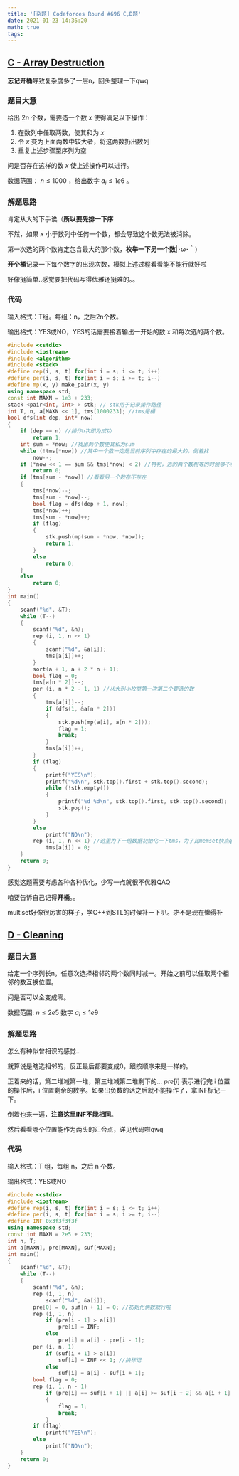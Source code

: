 ```yaml
---
title: '[杂题] Codeforces Round #696 C,D题'
date: 2021-01-23 14:36:20
math: true
tags:
---
```


##  [C - Array Destruction](https://codeforces.com/contest/1474/problem/C)

**忘记开桶**导致复杂度多了一层n，回头整理一下qwq

### 题目大意

给出 $2n$ 个数，需要造一个数 $x$ 使得满足以下操作：

1. 在数列中任取两数，使其和为 $x$
2. 令 $x$ 变为上面两数中较大者，将这两数扔出数列
3. 重复上述步骤至序列为空

问是否存在这样的数 $x$ 使上述操作可以进行。

数据范围： $n \leq 1000$ ，给出数字 $a_i \leq 1e6$  。

### 解题思路

肯定从大的下手诶（**所以要先排一下序**

不然，如果 $x$ 小于数列中任何一个数，都会导致这个数无法被消除。

第一次选的两个数肯定包含最大的那个数，**枚举一下另一个数**|･ω･｀)

**开个桶**记录一下每个数字的出现次数，模拟上述过程看看能不能行就好啦

好像挺简单..感觉要把代码写得优雅还挺难的。。

### 代码

输入格式：T组。每组：n，之后2n个数。

输出格式：YES或NO，YES的话需要接着输出一开始的数 x 和每次选的两个数。

```cpp
#include <cstdio>
#include <iostream>
#include <algorithm>
#include <stack>
#define rep(i, s, t) for(int i = s; i <= t; i++)
#define per(i, s, t) for(int i = s; i >= t; i--)
#define mp(x, y) make_pair(x, y)
using namespace std;
const int MAXN = 1e3 + 233;
stack <pair<int, int> > stk; // stk用于记录操作路径
int T, n, a[MAXN << 1], tms[1000233]; //tms是桶
bool dfs(int dep, int* now)
{
    if (dep == n) //操作n次即为成功
        return 1;
    int sum = *now; //找出两个数使其和为sum
    while (!tms[*now]) //其中一个数一定是当前序列中存在的最大的，倒着找
        now--;
    if (*now << 1 == sum && tms[*now] < 2) //特判，选的两个数相等的时候够不够选
    	return 0;
    if (tms[sum - *now]) //看看另一个数存不存在
    {
        tms[*now]--;
        tms[sum - *now]--;
        bool flag = dfs(dep + 1, now);
        tms[*now]++;
        tms[sum - *now]++;
        if (flag)
        {
            stk.push(mp(sum - *now, *now));
            return 1;
        }
        else
            return 0;
    }
    else
        return 0;
}
int main()
{
    scanf("%d", &T);
    while (T--)
    {
        scanf("%d", &n);
        rep (i, 1, n << 1)
        {
            scanf("%d", &a[i]);
            tms[a[i]]++;
        }
        sort(a + 1, a + 2 * n + 1);
        bool flag = 0;
        tms[a[n * 2]]--;
        per (i, n * 2 - 1, 1) //从大到小枚举第一次第二个要选的数
        {
            tms[a[i]]--;
            if (dfs(1, &a[n * 2]))
            {
                stk.push(mp(a[i], a[n * 2]));
                flag = 1;
                break;
            }
            tms[a[i]]++;
        }
        if (flag)
        {
            printf("YES\n");
            printf("%d\n", stk.top().first + stk.top().second);
            while (!stk.empty())
            {
                printf("%d %d\n", stk.top().first, stk.top().second);
                stk.pop();
            }
        }
        else
            printf("NO\n");
        rep (i, 1, n << 1) //这里为下一组数据初始化一下tms，为了比memset快点qwq
        	tms[a[i]] = 0;
    }
    return 0;
}
```

感觉这题需要考虑各种各种优化，少写一点就很不优雅QAQ

咱要告诉自己记得**开桶**。。

multiset好像很厉害的样子，学C++到STL的时候补一下叭。~~才不是现在懒得补~~

## [D - Cleaning](https://codeforces.com/contest/1474/problem/D)

### 题目大意

给定一个序列长n，任意次选择相邻的两个数同时减一。开始之前可以任取两个相邻的数互换位置。

问是否可以全变成零。

数据范围: $n \leq 2e5$  数字 $a_i \leq 1e9$

### 解题思路

怎么有种似曾相识的感觉..

就算说是瞎选相邻的，反正最后都要变成0，跟按顺序来是一样的。

正着来的话，第二堆减第一堆，第三堆减第二堆剩下的... $pre[i]$ 表示进行完 i 位置的操作后，i 位置剩余的数字。如果出负数的话之后就不能操作了，拿INF标记一下。

倒着也来一遍，**注意这里INF不能相同**。

然后看看哪个位置能作为两头的汇合点，详见代码啦qwq

### 代码

输入格式：T 组，每组 n，之后 n 个数。

输出格式：YES或NO

```cpp
#include <cstdio>
#include <iostream>
#define rep(i, s, t) for(int i = s; i <= t; i++)
#define per(i, s, t) for(int i = s; i >= t; i--)
#define INF 0x3f3f3f3f
using namespace std;
const int MAXN = 2e5 + 233;
int n, T;
int a[MAXN], pre[MAXN], suf[MAXN];
int main()
{
    scanf("%d", &T);
    while (T--)
    {
        scanf("%d", &n);
        rep (i, 1, n)
            scanf("%d", &a[i]);
        pre[0] = 0, suf[n + 1] = 0; //初始化俩数就行啦
        rep (i, 1, n)
            if (pre[i - 1] > a[i])
                pre[i] = INF;
            else
                pre[i] = a[i] - pre[i - 1];
        per (i, n, 1)
            if (suf[i + 1] > a[i])
                suf[i] = INF << 1; //换标记
            else
                suf[i] = a[i] - suf[i + 1];
        bool flag = 0;
        rep (i, 1, n - 1)
            if (pre[i] == suf[i + 1] || a[i] >= suf[i + 2] && a[i + 1] >= pre[i - 1] && a[i] - suf[i + 2] == a[i + 1] - pre[i - 1])  //直接能操作或者交换之后可以操作，记得这里也要判负数
            {
                flag = 1;
                break;
            }
        if (flag)
            printf("YES\n");
        else
            printf("NO\n");
    }
    return 0;
}
```

